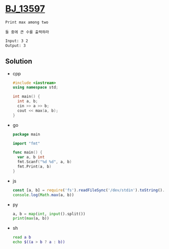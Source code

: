 # [BJ_13597](https://acmicpc.net/problem/13597)

```en
Print max among two
```

```kr
둘 중에 큰 수를 출력하라
```

```txt
Input: 3 2
Output: 3
```

## Solution

* cpp

  ```cpp
  #include <iostream>
  using namespace std;

  int main() {
    int a, b;
    cin >> a >> b;
    cout << max(a, b);
  }
  ```

* go

  ```go
  package main

  import "fmt"

  func main() {
    var a, b int
    fmt.Scanf("%d %d", a, b)
    fmt.Print(a, b)
  }
  ```

* js

  ```js
  const [a, b] = require('fs').readFileSync('/dev/stdin').toString().split(' ').map(Number)
  console.log(Math.max(a, b))
  ```

* py

  ```py
  a, b = map(int, input().split())
  print(max(a, b))
  ```

* sh

  ```sh
  read a b
  echo $((a > b ? a : b))
  ```
